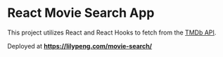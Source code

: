 # React Movie Search App

This project utilizes React and React Hooks to fetch from the [TMDb API](https://www.themoviedb.org/documentation/api).

Deployed at **<https://lilypeng.com/movie-search/>**
